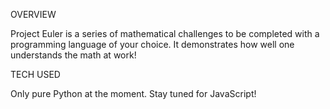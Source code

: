 OVERVIEW

Project Euler is a series of mathematical challenges to be completed with a programming language of your choice.  It demonstrates how well one understands the math at work!

TECH USED

Only pure Python at the moment.  Stay tuned for JavaScript!
